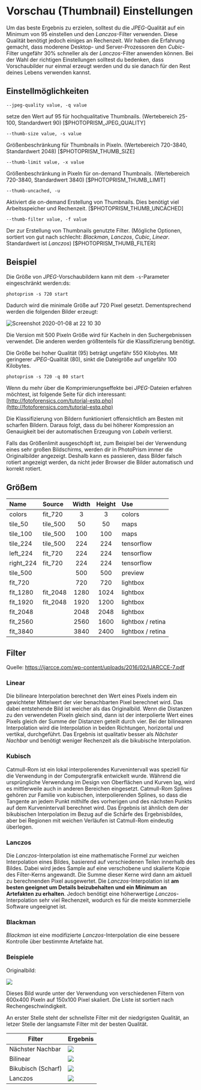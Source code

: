 # Vorschau (Thumbnail) Einstellungen #

Um das beste Ergebnis zu erzielen, solltest du die *JPEG*-Qualität auf ein Minimum von 95 einstellen und den *Lanczos*-Filter verwenden. Diese Qualität benötigt jedoch einiges an Rechenzeit.
Wir haben die Erfahrung gemacht, dass moderene Desktop- und Server-Prozessoren den *Cubic*-Filter ungefähr 30% schneller als der *Lanczos*-Filter anwenden können. Bei der Wahl der richtigen Einstellungen solltest du bedenken, dass Vorschaubilder nur einmal erzeugt werden und du sie danach für den Rest deines Lebens verwenden kannst.


## Einstellmöglichkeiten ##

`--jpeg-quality value, -q value`

setze den Wert auf 95 für hochqualitative Thumbnails. (Wertebereich 25-100, Standardwert 90)  [$PHOTOPRISM_JPEG_QUALITY]

`--thumb-size value, -s value`

Größenbeschränkung für Thumbnails in Pixeln. (Wertebereich 720-3840, Standardwert 2048) [$PHOTOPRISM_THUMB_SIZE]

`--thumb-limit value, -x value`

Größenbeschränkung in Pixeln für on-demand Thumbnails. (Wertebereich 720-3840, Standardwert 3840) [$PHOTOPRISM_THUMB_LIMIT]

`--thumb-uncached, -u`

Aktiviert die on-demand Erstellung von Thumbnails. Dies benötigt viel Arbeitsspeicher und Rechenzeit. [$PHOTOPRISM_THUMB_UNCACHED]

`--thumb-filter value, -f value`

Der zur Erstellung von Thumbnails genutzte Filter. (Mögliche Optionen, sortiert von gut nach schlecht: *Blackman*, *Lanczos*, *Cubic*, *Linear*. Standardwert ist *Lanczos*) [$PHOTOPRISM_THUMB_FILTER]

## Beispiel ##

Die Größe von *JPEG*-Vorschaubildern kann mit dem `-s`-Parameter eingeschränkt werden:ds:

```
photoprism -s 720 start
```

Dadurch wird die minimale Größe auf 720 Pixel gesetzt. Dementsprechend werden die folgenden Bilder erzeugt:

![Screenshot 2020-01-08 at 22 10 30](https://user-images.githubusercontent.com/301686/72016344-e5fdfb80-3263-11ea-95b3-00564156140f.png)

Die Version mit 500 Pixeln Größe wird für Kacheln in den Suchergebnissen verwendet. Die anderen werden größtenteils für die Klassifizierung benötigt.

Die Größe bei hoher Qualität (95) beträgt ungefähr 550 Kilobytes. Mit geringerer *JPEG*-Qualität (80), sinkt die Dateigröße auf ungefähr 100 Kilobytes.

```
photoprism -s 720 -q 80 start
```

Wenn du mehr über die Komprimierungseffekte bei *JPEG*-Dateien erfahren möchtest, ist folgende Seite für dich interessant: [http://fotoforensics.com/tutorial-estq.php](http://fotoforensics.com/tutorial-estq.php)

Die Klassifizierung von Bildern funktioniert offensichtlich am Besten mit scharfen Bildern. Daraus folgt, dass du bei höherer Kompression an Genauigkeit bei der automatischen Erzeugung von *Labeln* verlierst.

Falls das Größenlimit ausgeschöpft ist, zum Beispiel bei der Verwendung eines sehr großen Bildschirms, werden dir in PhotoPrism immer die Originalbilder angezeigt. Deshalb kann es passieren, dass Bilder falsch rotiert angezeigt werden, da nicht jeder Browser die Bilder automatisch und korrekt rotiert.

## Größem ##


Name      | Source    | Width  | Height  | Use               |
:---------|:----------|:------:|:-------:|:------------------|
colors    | fit_720   | 3      | 3       | colors            |
tile_50   | tile_500  | 50     | 50      | maps              |
tile_100  | tile_500  | 100    | 100     | maps              |
tile_224  | tile_500  | 224    | 224     | tensorflow        |
left_224  | fit_720   | 224    | 224     | tensorflow        |
right_224 | fit_720   | 224    | 224     | tensorflow        |
tile_500  |           | 500    | 500     | preview           |
fit_720   |           | 720    | 720     | lightbox          |
fit_1280  | fit_2048  | 1280   | 1024    | lightbox          |
fit_1920  | fit_2048  | 1920   | 1200    | lightbox          |
fit_2048  |           | 2048   | 2048    | lightbox          |
fit_2560  |           | 2560   | 1600    | lightbox / retina |
fit_3840  |           | 3840   | 2400    | lightbox / retina |

## Filter ##

Quelle: https://ijarcce.com/wp-content/uploads/2016/02/IJARCCE-7.pdf

### Linear ###

Die bilineare Interpolation berechnet den Wert eines Pixels indem ein gewichteter Mittelwert der vier benachbarten Pixel berechnet wird. Das dabei entstehende Bild ist weicher als das Originalbild. Wenn die Distanzen zu den verwendeten Pixeln gleich sind, dann ist der interpolierte Wert eines Pixels gleich der Summe der Distanzen geteilt durch vier.
Bei der bilinearen Interpolation wird die Interpolation in beiden Richtungen, horizontal und vertikal, durchgeführt. Das Ergebnis ist qualitativ besser als *Nächster Nachbar* und benötigt weniger Rechenzeit als die bikubische Interpolation.

### Kubisch ###

Catmull-Rom ist ein lokal interpolierendes Kurvenintervall was speziell für die Verwendung in der Computergrafik entwickelt wurde. Während die ursprüngliche Verwendung im Design von Oberflächen und Kurven lag, wird es mittlerweile auch in anderen Bereichen eingesetzt. Catmull-Rom Splines gehören zur Familie von kubischen, interpolierenden Splines, so dass die Tangente an jedem Punkt mithilfe des vorherigen und des nächsten Punkts auf dem Kurvenintervall berechnet wird. Das Ergebnis ist ähnlich dem der bikubischen Interpolation im Bezug auf die Schärfe des Ergebnisbildes, aber bei Regionen mit weichen Verläufen ist Catmull-Rom eindeutig überlegen.

### Lanczos ###

Die *Lanczos*-Interpolation ist eine mathematische Formel zur weichen Interpolation eines Bildes, basierend auf verschiedenen Teilen innerhalb des Bildes. Dabei wird jedes Sample auf eine verschobene und skalierte Kopie des Filter-Kerns angewandt. Die Summe dieser Kerne wird dann am aktuell zu berechnenden Pixel ausgewertet. Die *Lanczos*-Interpolation ist **am besten geeignet um Details beizubehalten und ein Minimum an Artefakten zu erhalten**. Jedoch benötigt eine höherwertige *Lanczos*-Interpolation sehr viel Rechenzeit, wodurch es für die meiste kommerzielle Software ungeeignet ist.

### Blackman ###

*Blackman* ist eine modifizierte *Lanczos*-Interpolation die eine bessere Kontrolle über bestimmte Artefakte hat.

### Beispiele ###

Originalbild:

![](img/branches.png)

Dieses Bild wurde unter der Verwendung von verschiedenen Filtern von 600x400 Pixeln auf 150x100 Pixel skaliert.
Die Liste ist sortiert nach Rechengeschwindigkeit.

An erster Stelle steht der schnellste Filter mit der niedgrigsten Qualität, an letzer Stelle der langsamste Filter mit der besten Qualität.

Filter                    | Ergebnis
--------------------------|---------------------------------------------
Nächster Nachbar          | ![](img/out_resize_nearest.png) 
Bilinear                  | ![](img/out_resize_linear.png)
Bikubisch (Scharf)        | ![](img/out_resize_catrom.png)
Lanczos                   | ![](img/out_resize_lanczos.png)
